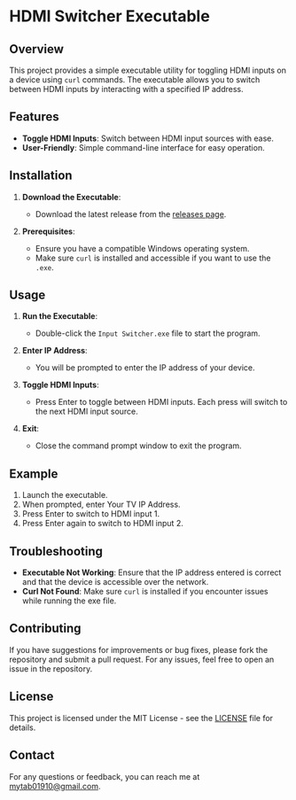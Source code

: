 # HDMI Switcher Executable

## Overview

This project provides a simple executable utility for toggling HDMI inputs on a device using `curl` commands. The executable allows you to switch between HDMI inputs by interacting with a specified IP address.

## Features

- **Toggle HDMI Inputs**: Switch between HDMI input sources with ease.
- **User-Friendly**: Simple command-line interface for easy operation.

## Installation

1. **Download the Executable**: 
   - Download the latest release from the [releases page](https://github.com/XGFZOfficial/RIC/releases/).

2. **Prerequisites**:
   - Ensure you have a compatible Windows operating system.
   - Make sure `curl` is installed and accessible if you want to use the `.exe`.

## Usage

1. **Run the Executable**:
   - Double-click the `Input Switcher.exe` file to start the program.

2. **Enter IP Address**:
   - You will be prompted to enter the IP address of your device.

3. **Toggle HDMI Inputs**:
   - Press Enter to toggle between HDMI inputs. Each press will switch to the next HDMI input source.

4. **Exit**:
   - Close the command prompt window to exit the program.

## Example

1. Launch the executable.
2. When prompted, enter Your TV IP Address.
3. Press Enter to switch to HDMI input 1.
4. Press Enter again to switch to HDMI input 2.

## Troubleshooting

- **Executable Not Working**: Ensure that the IP address entered is correct and that the device is accessible over the network.
- **Curl Not Found**: Make sure `curl` is installed if you encounter issues while running the exe file.

## Contributing

If you have suggestions for improvements or bug fixes, please fork the repository and submit a pull request. For any issues, feel free to open an issue in the repository.

## License

This project is licensed under the MIT License - see the [LICENSE](LICENSE) file for details.

## Contact

For any questions or feedback, you can reach me at [mytab01910@gmail.com](mailto:mytab01910@gmail.com).

